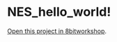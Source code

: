 NES_hello_world!
=====

[Open this project in 8bitworkshop](http://8bitworkshop.com/redir.html?platform=nes&githubURL=https%3A%2F%2Fgithub.com%2FGeekDruggist%2FNES_hello_world-&file=hello.c).
